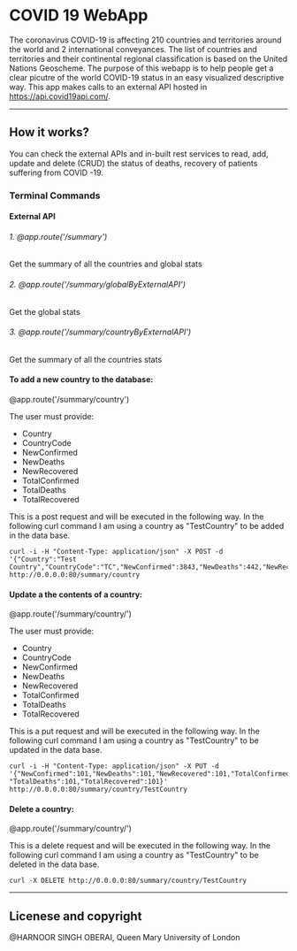 # COVID 19 WebApp
The coronavirus COVID-19 is affecting 210 countries and territories around the world and 2 international conveyances. The list of countries and territories and their continental regional classification is based on the United Nations Geoscheme. The purpose of this webapp is to help people get a clear picutre of the world COVID-19 status in an easy visualized descriptive way. This app makes calls to an external API hosted in https://api.covid19api.com/. 

---

## How it works?

You can check the external APIs and in-built rest services to read, add, update and delete (CRUD) the status of deaths, recovery of patients suffering from COVID -19.

### Terminal Commands

#### External API

###### 1. @app.route('/summary')
Get the summary of all the countries and global stats

###### 2. @app.route('/summary/globalByExternalAPI')
Get the global stats

###### 3. @app.route('/summary/countryByExternalAPI')
Get the summary of all the countries  stats



#### To add a new country to the database:

@app.route('/summary/country')

The user must provide:
* Country
* CountryCode
* NewConfirmed
* NewDeaths
* NewRecovered
* TotalConfirmed
* TotalDeaths
* TotalRecovered

This is a post request and will be executed in the following way. In the following curl command I am using a country as "TestCountry" to be added in the data base.
```
curl -i -H "Content-Type: application/json" -X POST -d '{"Country":"Test Country","CountryCode":"TC","NewConfirmed":3843,"NewDeaths":442,"NewRecovered":58,"TotalConfirmed":52279,"TotalDeaths":5385,"TotalRecovered":287}' http://0.0.0.0:80/summary/country
```

#### Update a the contents of a country:

@app.route('/summary/country/<name>')

The user must provide:
* Country
* CountryCode
* NewConfirmed
* NewDeaths
* NewRecovered
* TotalConfirmed
* TotalDeaths
* TotalRecovered

This is a put request and will be executed in the following way. In the following curl command I am using a country as "TestCountry" to be updated in the data base.

```
curl -i -H "Content-Type: application/json" -X PUT -d '{"NewConfirmed":101,"NewDeaths":101,"NewRecovered":101,"TotalConfirmed":101,
"TotalDeaths":101,"TotalRecovered":101}' http://0.0.0.0:80/summary/country/TestCountry
```

#### Delete a country:

@app.route('/summary/country/<name>')

This is a delete request and will be executed in the following way. In the following curl command I am using a country as "TestCountry" to be deleted in the data base.

```
curl -X DELETE http://0.0.0.0:80/summary/country/TestCountry
```

---
## Licenese and copyright
@HARNOOR SINGH OBERAI, Queen Mary University of London
